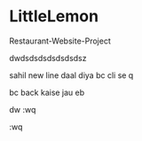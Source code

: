 # LittleLemon
Restaurant-Website-Project

















dwdsdsdsdsdsdsdsz


sahil new line daal diya bc cli se
q

bc back kaise jau eb






dw
:wq

:wq

